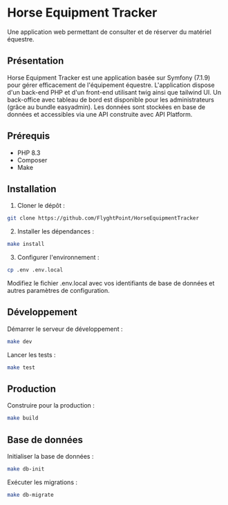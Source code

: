 # Horse Equipment Tracker

Une application web permettant de consulter et de réserver du matériel équestre.

## Présentation

Horse Equipment Tracker est une application basée sur Symfony (7.1.9) pour gérer efficacement de l'équipement équestre. L'application dispose d'un back-end PHP et d'un front-end utilisant twig ainsi que tailwind UI. Un back-office avec tableau de bord est disponible pour les administrateurs (grâce au bundle easyadmin). Les données sont stockées en base de données et accessibles via une API construite avec API Platform.

## Prérequis

- PHP 8.3
- Composer
- Make

## Installation

1. Cloner le dépôt :

```bash
git clone https://github.com/FlyghtPoint/HorseEquipmentTracker
```

2. Installer les dépendances :

```bash
make install
```

3. Configurer l'environnement :

```bash
cp .env .env.local
```

Modifiez le fichier .env.local avec vos identifiants de base de données et autres paramètres de configuration.

## Développement

Démarrer le serveur de développement :

```bash
make dev
```

Lancer les tests :

```bash
make test
```

## Production

Construire pour la production :

```bash
make build
```

## Base de données

Initialiser la base de données :

```bash
make db-init
```

Exécuter les migrations :

```bash
make db-migrate
```
